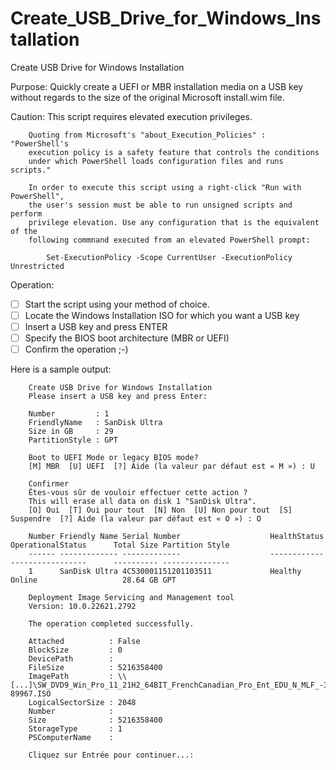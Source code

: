 # Create_USB_Drive_for_Windows_Installation
Create USB Drive for Windows Installation
 
Purpose:	Quickly create a UEFI or MBR installation media on a USB key without
		regards to the size of the original Microsoft install.wim file.
			
Caution:	This script requires elevated execution privileges.
			
		Quoting from Microsoft's "about_Execution_Policies" : "PowerShell's
		execution policy is a safety feature that controls the conditions
		under which PowerShell loads configuration files and runs scripts."
		
		In order to execute this script using a right-click "Run with PowerShell",
		the user's session must be able to run unsigned scripts and perform
		privilege elevation. Use any configuration that is the equivalent of the
		following commnand executed from an elevated PowerShell prompt:
			
			Set-ExecutionPolicy -Scope CurrentUser -ExecutionPolicy Unrestricted
			
Operation:
- [ ] Start the script using your method of choice.
- [ ] Locate the Windows Installation ISO for which you want a USB key
- [ ] Insert a USB key and press ENTER
- [ ] Specify the BIOS boot architecture (MBR or UEFI)
- [ ] Confirm the operation ;-)
			
Here is a sample output:

```
	Create USB Drive for Windows Installation
	Please insert a USB key and press Enter:

	Number         : 1
	FriendlyName   : SanDisk Ultra
	Size in GB     : 29
	PartitionStyle : GPT

	Boot to UEFI Mode or legacy BIOS mode?
	[M] MBR  [U] UEFI  [?] Aide (la valeur par défaut est « M ») : U

	Confirmer
	Êtes-vous sûr de vouloir effectuer cette action ?
	This will erase all data on disk 1 "SanDisk Ultra".
	[O] Oui  [T] Oui pour tout  [N] Non  [U] Non pour tout  [S] Suspendre  [?] Aide (la valeur par défaut est « O ») : O

	Number Friendly Name Serial Number                    HealthStatus         OperationalStatus      Total Size Partition Style
	------ ------------- -------------                    ------------         -----------------      ---------- ---------------
	1      SanDisk Ultra 4C530001151201103511             Healthy              Online                   28.64 GB GPT

	Deployment Image Servicing and Management tool
	Version: 10.0.22621.2792

	The operation completed successfully.

	Attached          : False
	BlockSize         : 0
	DevicePath        :
	FileSize          : 5216358400
	ImagePath         : \\[...]\SW_DVD9_Win_Pro_11_21H2_64BIT_FrenchCanadian_Pro_Ent_EDU_N_MLF_-3_X22-89967.ISO
	LogicalSectorSize : 2048
	Number            :
	Size              : 5216358400
	StorageType       : 1
	PSComputerName    :

	Cliquez sur Entrée pour continuer...:
```
